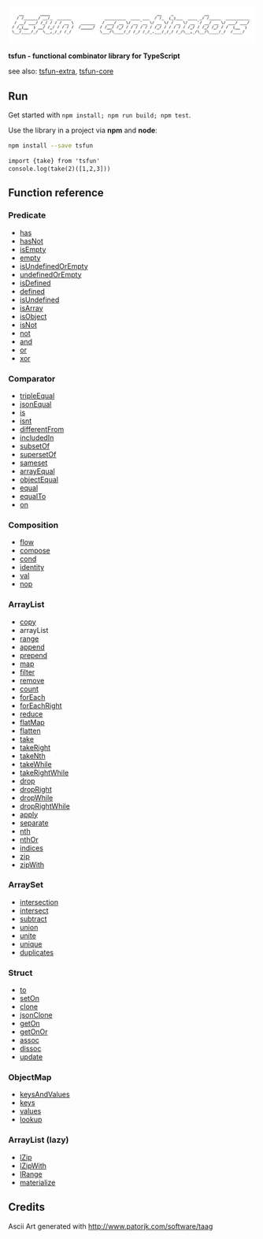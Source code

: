 ![alt](README_splash.png)                                            

**tsfun - functional combinator library for TypeScript**

see also: [tsfun-extra](https://github.com/danielmarreirosdeoliveira/tsfun-extra), [tsfun-core](https://github.com/danielmarreirosdeoliveira/tsfun-core)

## Run

Get started with `npm install; npm run build; npm test`.

Use the library in a project via **npm** and **node**:

```bash
npm install --save tsfun
```

```
import {take} from 'tsfun'
console.log(take(2)([1,2,3]))
```

## Function reference

### Predicate

* [has](test/predicate/has.spec.ts) 
* [hasNot](test/predicate/has_not.spec.ts) 
* [isEmpty](https://github.com/danielmarreirosdeoliveira/tsfun-core/blob/master/test/predicate/is_empty.spec.ts)
* [empty](test/predicate/empty.spec.ts)
* [isUndefinedOrEmpty](https://github.com/danielmarreirosdeoliveira/tsfun-core/blob/master/test/predicate/is_undefined_or_empty.spec.ts)
* [undefinedOrEmpty](test/predicate/undefined_or_empty.spec.ts)
* [isDefined](https://github.com/danielmarreirosdeoliveira/tsfun-core/blob/master/test/predicate/is_defined.spec.ts)
* [defined](test/predicate/defined.spec.ts)
* [isUndefined](https://github.com/danielmarreirosdeoliveira/tsfun-core/blob/master/test/predicate/is_undefined.spec.ts)
* [isArray](https://github.com/danielmarreirosdeoliveira/tsfun-core/blob/master/test/predicate/is_array.spec.ts)
* [isObject](https://github.com/danielmarreirosdeoliveira/tsfun-core/blob/master/test/predicate/is_object.spec.ts)
* [isNot](https://github.com/danielmarreirosdeoliveira/tsfun-core/blob/master/test/predicate/is_not.spec.ts)
* [not](test/predicate/not.spec.ts)
* [and](test/predicate/and.spec.ts)
* [or](test/predicate/or.spec.ts)
* [xor](test/predicate/xor.spec.ts)

### Comparator

* [tripleEqual](test/comparator/triple_equal.spec.ts)
* [jsonEqual](test/comparator/json_equal.spec.ts)
* [is](test/comparator/is.spec.ts)
* [isnt](test/comparator/isnt.spec.ts)
* [differentFrom](https://github.com/danielmarreirosdeoliveira/tsfun-core/blob/master/test/comparator/different_from.spec.ts)
* [includedIn](https://github.com/danielmarreirosdeoliveira/tsfun-core/blob/master/test/comparator/included_in.spec.ts)
* [subsetOf](https://github.com/danielmarreirosdeoliveira/tsfun-core/blob/master/test/comparator/subset_of.spec.ts)
* [supersetOf](https://github.com/danielmarreirosdeoliveira/tsfun-core/blob/master/test/comparator/superset_of.spec.ts)
* [sameset](https://github.com/danielmarreirosdeoliveira/tsfun-core/blob/master/test/comparator/sameset.spec.ts)
* [arrayEqual](https://github.com/danielmarreirosdeoliveira/tsfun-core/blob/master/test/comparator/array_equal.spec.ts)
* [objectEqual](https://github.com/danielmarreirosdeoliveira/tsfun-core/blob/master/test/comparator/object_equal.spec.ts)
* [equal](https://github.com/danielmarreirosdeoliveira/tsfun-core/blob/master/test/comparator/equal.spec.ts)
* [equalTo](https://github.com/danielmarreirosdeoliveira/tsfun-core/blob/master/test/comparator/equal_to.spec.ts)
* [on](https://github.com/danielmarreirosdeoliveira/tsfun-core/blob/master/test/comparator/on.spec.ts)

### Composition

* [flow](test/composition/flow.spec.ts)
* [compose](test/composition/compose.spec.ts)
* [cond](test/composition/cond.spec.ts)
* [identity](test/composition/identity.spec.ts)
* [val](test/composition/val.spec.ts)
* [nop](test/composition/nop.spec.ts)

### ArrayList

* [copy](test/arraylist/copy.spec.ts)
* arrayList
* [range](test/arraylist/range.spec.ts)
* [append](test/arraylist/append.spec.ts) 
* [prepend](test/arraylist/prepend.spec.ts) 
* [map](test/arraylist/map.spec.ts)
* [filter](test/arraylist/filter.spec.ts) 
* [remove](test/arraylist/remove.spec.ts)
* [count](test/arraylist/count.spec.ts)
* [forEach](test/arraylist/for_each.spec.ts)
* [forEachRight](test/arraylist/for_each_right.spec.ts) 
* [reduce](test/arraylist/reduce.spec.ts)
* [flatMap](test/arraylist/flat_map.spec.ts)
* [flatten](test/arraylist/flatten.spec.ts)
* [take](test/arraylist/take.spec.ts)
* [takeRight](test/arraylist/take_right.spec.ts)
* [takeNth](test/arraylist/take_nth.spec.ts)
* [takeWhile](test/arraylist/take_while.spec.ts)
* [takeRightWhile](test/arraylist/take_right_while.spec.ts)
* [drop](test/arraylist/drop.spec.ts)
* [dropRight](test/arraylist/drop_right.spec.ts)
* [dropWhile](test/arraylist/drop_while.spec.ts)
* [dropRightWhile](test/arraylist/drop_right_while.spec.ts)
* [apply](test/arraylist/apply.spec.ts) 
* [separate](test/arraylist/separate.spec.ts) 
* [nth](test/arraylist/nth.spec.ts)
* [nthOr](test/arraylist/nth_or.spec.ts)
* [indices](test/arraylist/indices.spec.ts)
* [zip](test/arraylist/zip.spec.ts)
* [zipWith](test/arraylist/zip_with.spec.ts)

### ArraySet

* [intersection](https://github.com/danielmarreirosdeoliveira/tsfun-core/blob/master/test/arrayset/intersection.spec.ts)
* [intersect](https://github.com/danielmarreirosdeoliveira/tsfun-core/blob/master/test/arrayset/intersect.spec.ts)
* [subtract](https://github.com/danielmarreirosdeoliveira/tsfun-core/blob/master/test/arrayset/subtract.spec.ts)
* [union](https://github.com/danielmarreirosdeoliveira/tsfun-core/blob/master/test/arrayset/union.spec.ts)
* [unite](https://github.com/danielmarreirosdeoliveira/tsfun-core/blob/master/test/arrayset/unite.spec.ts)
* [unique](https://github.com/danielmarreirosdeoliveira/tsfun-core/blob/master/test/arrayset/unique.spec.ts)
* [duplicates](test/arrayset/duplicates.spec.ts)

### Struct

* [to](test/struct/to.spec.ts)
* [setOn](test/struct/set_on.spec.ts)
* [clone](test/struct/clone.spec.ts)
* [jsonClone](test/struct/json_clone.spec.ts)
* [getOn](test/struct/get_on.spec.ts)
* [getOnOr](test/struct/get_on_or.spec.ts)
* [assoc](test/struct/assoc.spec.ts)
* [dissoc](test/struct/dissoc.spec.ts)
* [update](test/struct/update.spec.ts)

### ObjectMap

* [keysAndValues](test/objectmap/keys_and_values.spec.ts)
* [keys](test/objectmap/keys.spec.ts)
* [values](test/objectmap/values.spec.ts)
* [lookup](test/objectmap/lookup.spec.ts)

### ArrayList (lazy)

* [lZip](test/arraylist/l_zip.spec.ts)
* [lZipWith](test/arraylist/l_zip_with.spec.ts)
* [lRange](test/arraylist/l_range.spec.ts)
* [materialize](test/arraylist/materialize.spec.ts)

## Credits 
 
Ascii Art generated with http://www.patorjk.com/software/taag









